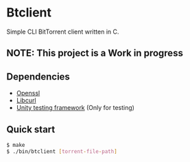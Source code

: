 # Btclient

Simple CLI BitTorrent client written in C.

## NOTE: This project is a Work in progress

## Dependencies
- [Openssl](https://www.openssl.org/)
- [Libcurl](https://curl.se/libcurl/)
- [Unity testing framework](https://github.com/ThrowTheSwitch/Unity) (Only for testing)

## Quick start
```sh
$ make
$ ./bin/btclient [torrent-file-path]
```
